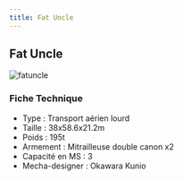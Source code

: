 ```yaml
---
title: Fat Uncle
---
```


Fat Uncle
---------


![fatuncle](/images/stories/saga/msgundam/mechas/fatuncle.png)


### Fiche Technique


- Type : Transport aérien lourd   
- Taille : 38x58.6x21.2m   
- Poids : 195t  
- Armement : Mitrailleuse double canon x2  
 - Capacité en MS : 3  
- Mecha-designer : Okawara Kunio


 

